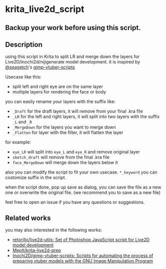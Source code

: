 # krita_live2d_script

## **Backup your work before using this script.**

## Description
using this script in Krita to split LR and merge down the layers for Live2D/inochi2d/nijigenerate model development.
it is inspired by [@seagetch](https://github.com/seagetch)'s [gimp-vtuber-scripts](https://github.com/Inochi2D/gimp-vtuber-scripts)

Usecase like this:
- split left and right eye are on the same layer
- multiple layers for rendering the face or body

you can easily rename your layers with the suffix like:
- `_Draft` for the draft layers, it will remove from your final .kra file
- `_LR` for the left and right layers, it will split into two layers with the suffix `_L` and `_R`
- `_MergeDown` for the layers you want to merge down
- `_Flatten` for layer with the filter, it will flatten the layer

for example:
- `eye_LR` will split into `eye_L` and `eye_R` and remove original layer
- `sketch_draft` will remove from the final .kra file
- `face_MergeDown` will merge down the layers below it

also you can modify the script to fit your own usecase. `*_keyword` you can costomize suffix in the script.

when the script done, pop up save as dialog, you can save the file as a new one or overwrite the original file. (we recommend you to save as a new file)

feel free to open an issue if you have any questions or suggestions.

## Related works
you may also interested in the following works:

- [retorillo/live2d-utils: Set of Photoshop JavaScript script for Live2D model development](https://github.com/retorillo/live2d-utils)
- [Meptl/krita-live2d-prep](https://github.com/Meptl/krita-live2d-prep)
- [Inochi2D/gimp-vtuber-scripts: Scripts for automating the process of preparing vtuber models with the GNU Image Manipulation Program](https://github.com/Inochi2D/gimp-vtuber-scripts/tree/main)